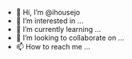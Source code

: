 - 👋 Hi, I’m @ihousejo
- 👀 I’m interested in ...
- 🌱 I’m currently learning ...
- 💞️ I’m looking to collaborate on ...
- 📫 How to reach me ...

<!---
ihousejo/ihousejo is a ✨ special ✨ repository because its `README.md` (this file) appears on your GitHub profile.
You can click the Preview link to take a look at your changes.
--->
